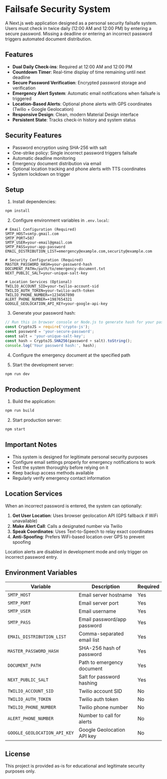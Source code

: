 # Failsafe Security System

A Next.js web application designed as a personal security failsafe system. Users must check in twice daily (12:00 AM and 12:00 PM) by entering a secure password. Missing a deadline or entering an incorrect password triggers automated document distribution.

## Features

- **Dual Daily Check-ins**: Required at 12:00 AM and 12:00 PM
- **Countdown Timer**: Real-time display of time remaining until next deadline
- **Secure Password Verification**: Encrypted password storage and verification
- **Emergency Alert System**: Automatic email notifications when failsafe is triggered
- **Location-Based Alerts**: Optional phone alerts with GPS coordinates (Twilio + Google Geolocation)
- **Responsive Design**: Clean, modern Material Design interface
- **Persistent State**: Tracks check-in history and system status

## Security Features

- Password encryption using SHA-256 with salt
- One-strike policy: Single incorrect password triggers failsafe
- Automatic deadline monitoring
- Emergency document distribution via email
- Optional location tracking and phone alerts with TTS coordinates
- System lockdown on trigger

## Setup

1. Install dependencies:
```bash
npm install
```

2. Configure environment variables in `.env.local`:
```env
# Email Configuration (Required)
SMTP_HOST=smtp.gmail.com
SMTP_PORT=587
SMTP_USER=your-email@gmail.com
SMTP_PASS=your-app-password
EMAIL_DISTRIBUTION_LIST=emergency@example.com,security@example.com

# Security Configuration (Required)
MASTER_PASSWORD_HASH=your-password-hash
DOCUMENT_PATH=/path/to/emergency-document.txt
NEXT_PUBLIC_SALT=your-unique-salt-key

# Location Services (Optional)
TWILIO_ACCOUNT_SID=your-twilio-account-sid
TWILIO_AUTH_TOKEN=your-twilio-auth-token
TWILIO_PHONE_NUMBER=+1234567890
ALERT_PHONE_NUMBER=+1987654321
GOOGLE_GEOLOCATION_API_KEY=your-google-api-key
```

3. Generate your password hash:
```javascript
// Run this in browser console or Node.js to generate hash for your password
const CryptoJS = require('crypto-js');
const password = 'your-secure-password';
const salt = 'your-unique-salt-key';
const hash = CryptoJS.SHA256(password + salt).toString();
console.log('Your password hash:', hash);
```

4. Configure the emergency document at the specified path

5. Start the development server:
```bash
npm run dev
```

## Production Deployment

1. Build the application:
```bash
npm run build
```

2. Start production server:
```bash
npm start
```

## Important Notes

- This system is designed for legitimate personal security purposes
- Configure email settings properly for emergency notifications to work
- Test the system thoroughly before relying on it
- Keep backup access methods available
- Regularly verify emergency contact information

## Location Services

When an incorrect password is entered, the system can optionally:

1. **Get User Location**: Uses browser geolocation API (GPS fallback if WiFi unavailable)
2. **Make Alert Call**: Calls a designated number via Twilio
3. **Speak Coordinates**: Uses Text-to-Speech to relay exact coordinates
4. **Anti-Spoofing**: Prefers WiFi-based location over GPS to prevent spoofing

Location alerts are disabled in development mode and only trigger on incorrect password entry.

## Environment Variables

| Variable | Description | Required |
|----------|-------------|----------|
| `SMTP_HOST` | Email server hostname | Yes |
| `SMTP_PORT` | Email server port | Yes |
| `SMTP_USER` | Email username | Yes |
| `SMTP_PASS` | Email password/app password | Yes |
| `EMAIL_DISTRIBUTION_LIST` | Comma-separated email list | Yes |
| `MASTER_PASSWORD_HASH` | SHA-256 hash of password | Yes |
| `DOCUMENT_PATH` | Path to emergency document | Yes |
| `NEXT_PUBLIC_SALT` | Salt for password hashing | Yes |
| `TWILIO_ACCOUNT_SID` | Twilio account SID | No |
| `TWILIO_AUTH_TOKEN` | Twilio auth token | No |
| `TWILIO_PHONE_NUMBER` | Twilio phone number | No |
| `ALERT_PHONE_NUMBER` | Number to call for alerts | No |
| `GOOGLE_GEOLOCATION_API_KEY` | Google Geolocation API key | No |

## License

This project is provided as-is for educational and legitimate security purposes only.